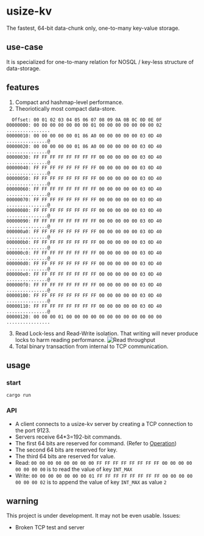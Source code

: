# usize-kv
The fastest, 64-bit data-chunk only, one-to-many key-value storage.

## use-case
It is specialized for one-to-many relation for NOSQL / key-less structure of data-storage.

## features

1. Compact and hashmap-level performance.
2. Theoriotically most compact data-store.
```
  Offset: 00 01 02 03 04 05 06 07 08 09 0A 0B 0C 0D 0E 0F 	
00000000: 00 00 00 00 00 00 00 01 00 00 00 00 00 00 00 02    ................
00000010: 00 00 00 00 00 01 86 A0 00 00 00 00 00 03 0D 40    ...............@
00000020: 00 00 00 00 00 01 86 A0 00 00 00 00 00 03 0D 40    ...............@
00000030: FF FF FF FF FF FF FF FF 00 00 00 00 00 03 0D 40    ...............@
00000040: FF FF FF FF FF FF FF FF 00 00 00 00 00 03 0D 40    ...............@
00000050: FF FF FF FF FF FF FF FF 00 00 00 00 00 03 0D 40    ...............@
00000060: FF FF FF FF FF FF FF FF 00 00 00 00 00 03 0D 40    ...............@
00000070: FF FF FF FF FF FF FF FF 00 00 00 00 00 03 0D 40    ...............@
00000080: FF FF FF FF FF FF FF FF 00 00 00 00 00 03 0D 40    ...............@
00000090: FF FF FF FF FF FF FF FF 00 00 00 00 00 03 0D 40    ...............@
000000a0: FF FF FF FF FF FF FF FF 00 00 00 00 00 03 0D 40    ...............@
000000b0: FF FF FF FF FF FF FF FF 00 00 00 00 00 03 0D 40    ...............@
000000c0: FF FF FF FF FF FF FF FF 00 00 00 00 00 03 0D 40    ...............@
000000d0: FF FF FF FF FF FF FF FF 00 00 00 00 00 03 0D 40    ...............@
000000e0: FF FF FF FF FF FF FF FF 00 00 00 00 00 03 0D 40    ...............@
000000f0: FF FF FF FF FF FF FF FF 00 00 00 00 00 03 0D 40    ...............@
00000100: FF FF FF FF FF FF FF FF 00 00 00 00 00 03 0D 40    ...............@
00000110: FF FF FF FF FF FF FF FF 00 00 00 00 00 03 0D 40    ...............@
00000120: 00 00 00 01 00 00 00 00 00 00 00 00 00 00 00 00    ................
```
3. Read Lock-less and Read-Write isolation. That writing will never produce locks to harm reading performance.
![Read throughput](https://cdn0.zkiz.com/file/realblog/user_files/733/603f36a395f45image-1614755490809.png)
4. Total binary transaction from internal to TCP communication.

## usage

### start
`cargo run`

### API

- A client connects to a usize-kv server by creating a TCP connection to the port 9123.
- Servers receive 64*3=192-bit commands.
- The first 64 bits are reserved for command. (Refer to [Operation](docs/operations.md))
- The second 64 bits are reserved for key.
- The third 64 bits are reserved for value.
- Read: `00 00 00 00 00 00 00 00 FF FF FF FF FF FF FF FF 00 00 00 00 00 00 00 00` is to read the value of key `INT_MAX`
- Write: `00 00 00 00 00 00 00 01 FF FF FF FF FF FF FF FF 00 00 00 00 00 00 00 02` is to append the value of key `INT_MAX` as value `2`

## warning
This project is under development. It may not be even usable.
Issues:
- Broken TCP test and server